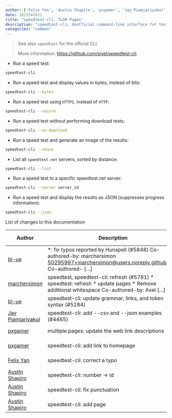 ```yaml
---
author: ['Felix Yan', 'Austin Shapiro', 'pxgamer', 'Jay Piamjariyakul', 'bl-ue', 'marchersimon']
date: 1621541621
title: "speedtest-cli, TLDR Pages"
description: "speedtest-cli, Unofficial command-line interface for testing internet bandwidth using https://speedtest.net."
categories: "common"
---
```

> See also `speedtest` for the official CLI.

> More information: <https://github.com/sivel/speedtest-cli>.

- Run a speed test:

```bash
speedtest-cli
```

- Run a speed test and display values in bytes, instead of bits:

```bash
speedtest-cli --bytes
```

- Run a speed test using `HTTPS`, instead of `HTTP`:

```bash
speedtest-cli --secure
```

- Run a speed test without performing download tests:

```bash
speedtest-cli --no-download
```

- Run a speed test and generate an image of the results:

```bash
speedtest-cli --share
```

- List all `speedtest.net` servers, sorted by distance:

```bash
speedtest-cli --list
```

- Run a speed test to a specific speedtest.net server:

```bash
speedtest-cli --server server_id
```

- Run a speed test and display the results as JSON (suppresses progress information):

```bash
speedtest-cli --json
```
List of changes to this documentation


Author | Description | ISO 8601 Date | GitHub link
------|-----|-----|-----
[bl-ue](mailto:54780737+bl-ue@users.noreply.github.com) | *: fix typos reported by Hunspell (#5848) Co-authored-by: marchersimon <50295997+marchersimon@users.noreply.github.com> Co-authored- [...] | 2021-05-20T22:13:41 | [8ebd171d6f00](https://github.com/tldr-pages/tldr/commit/8ebd171d6f001698709fefc02b1fd5cc9f3a99c4)
[marchersimon](mailto:50295997+marchersimon@users.noreply.github.com) | speedtest, speedtest-cli: refresh (#5781) * speedtest: refresh * update pages * Remove additional whitespace Co-authored-by: Axel [...] | 2021-05-10T11:04:20 | [abfc6f29dfa1](https://github.com/tldr-pages/tldr/commit/abfc6f29dfa165275794e43666373b196baedf04)
[bl-ue](mailto:54780737+bl-ue@users.noreply.github.com) | speedtest-cli: update grammar, links, and token syntax (#5284) | 2021-02-26T11:39:06 | [fca445d12e8d](https://github.com/tldr-pages/tldr/commit/fca445d12e8d67ec960add4cbf202f189a48e9b3)
[Jay Piamjariyakul](mailto:j.piamjariyakul@outlook.com) | speedtest-cli: add --csv and --json examples (#4465) | 2020-10-05T04:10:29 | [4e4622b40d42](https://github.com/tldr-pages/tldr/commit/4e4622b40d42889bcc064316896ee7ef3a02b2f3)
[pxgamer](mailto:owzie123@gmail.com) | multiple pages: update the web link descriptions | 2019-05-29T14:41:10 | [f2b1446e6247](https://github.com/tldr-pages/tldr/commit/f2b1446e6247d3e794ee6577dee0c867dfc9af26)
[pxgamer](mailto:owzie123@gmail.com) | speedtest-cli: add link to homepage | 2019-05-29T14:41:10 | [8f85229a38d2](https://github.com/tldr-pages/tldr/commit/8f85229a38d25be92879eba23c50b6b1c567b530)
[Felix Yan](mailto:felixonmars@archlinux.org) | speedtest-cli: correct a typo | 2018-06-09T06:41:16 | [35d86d5e9676](https://github.com/tldr-pages/tldr/commit/35d86d5e96769fdaa0132156b136412cd3ad2511)
[Austin Shapiro](mailto:truescarsz@gmail.com) | speedtest-cli: number -> id | 2017-12-13T05:01:22 | [700753749327](https://github.com/tldr-pages/tldr/commit/7007537493275cb8f031da25cdfc4d3962e6cd5d)
[Austin Shapiro](mailto:truescarsz@gmail.com) | speedtest-cli: fix punctuation | 2017-12-13T01:48:18 | [53c4ef46ca32](https://github.com/tldr-pages/tldr/commit/53c4ef46ca32dc3893c9fbedf8c45e7c58e8424a)
[Austin Shapiro](mailto:truescarsz@gmail.com) | speedtest-cli: add page | 2017-12-13T01:42:45 | [54da3ad2de05](https://github.com/tldr-pages/tldr/commit/54da3ad2de052c7684b05bf4cf7f043ddf3bc65b)


